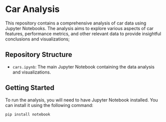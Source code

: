 # Car Analysis

This repository contains a comprehensive analysis of car data using Jupyter Notebooks. The analysis aims to explore various aspects of car features, performance metrics, and other relevant data to provide insightful conclusions and visualizations;


## Repository Structure

- `cars.ipynb`: The main Jupyter Notebook containing the data analysis and visualizations.

## Getting Started

To run the analysis, you will need to have Jupyter Notebook installed. You can install it using the following command:

```bash
pip install notebook
